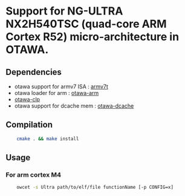 # Support for NG-ULTRA NX2H540TSC (quad-core ARM Cortex R52) micro-architecture in OTAWA.


## Dependencies
- otawa support for armv7 ISA : [armv7t](https://github.com/statinf-otawa/armv7t)
- otawa loader for arm : [otawa-arm](https://github.com/statinf-otawa/otawa-arm)
- [otawa-clp](https://git.renater.fr/anonscm/git/otawa/otawa-clp.git)
- otawa support for dcache mem : [otawa-dcache](https://github.com/statinf-otawa/otawa-dcache)

## Compilation
```bash
    cmake . && make install
```

## Usage
### For arm cortex M4
```bash
    owcet -s Ultra path/to/elf/file functionName [-p CONFIG=x]
```
